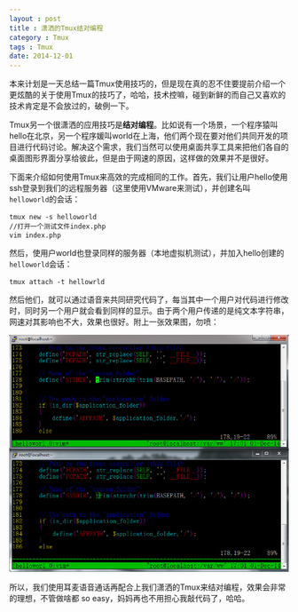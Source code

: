 ```yaml
---
layout : post
title : 潇洒的Tmux结对编程
category : Tmux
tags : Tmux
date: 2014-12-01
---
```

本来计划是一天总结一篇Tmux使用技巧的，但是现在真的忍不住要提前介绍一个更炫酷的关于使用Tmux的技巧了，哈哈，技术控嘛，碰到新鲜的而自己又喜欢的技术肯定是不会放过的，破例一下。

Tmux另一个很潇洒的应用技巧是**结对编程**。比如说有一个场景，一个程序猿叫hello在北京，另一个程序媛叫world在上海，他们两个现在要对他们共同开发的项目进行代码讨论。解决这个需求，我们当然可以使用桌面共享工具来把他们各自的桌面图形界面分享给彼此，但是由于网速的原因，这样做的效果并不是很好。

<!--more-->

下面来介绍如何使用Tmux来高效的完成相同的工作。首先，我们让用户hello使用ssh登录到我们的远程服务器（这里使用VMware来测试），并创建名叫`helloworld`的会话：

	tmux new -s helloworld
	//打开一个测试文件index.php
	vim index.php

然后，使用户world也登录同样的服务器（本地虚拟机测试），并加入hello创建的`helloworld`会话：

	tmux attach -t hellowrld

然后他们，就可以通过语音来共同研究代码了，每当其中一个用户对代码进行修改时，同时另一个用户就会看到同样的显示。由于两个用户传递的是纯文本字符串，网速对其影响也不大，效果也很好。附上一张效果图，勿喷：

![pic](../../images/201412/2014-12-01_170202.jpg)

所以，我们使用耳麦语音通话再配合上我们潇洒的Tmux来结对编程，效果会非常的理想，不管做啥都 so easy，妈妈再也不用担心我敲代码了，哈哈。


